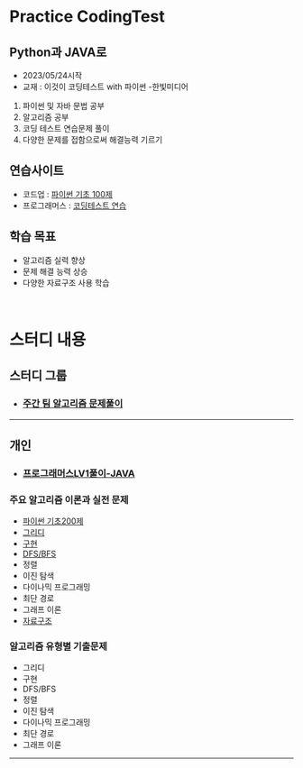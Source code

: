# Practice CodingTest

## Python과 JAVA로

- 2023/05/24시작
- 교재 : 이것이 코딩테스트 with 파이썬 -한빛미디어

1. 파이썬 및 자바 문법 공부
2. 알고리즘 공부
3. 코딩 테스트 연습문제 풀이
4. 다양한 문제를 접함으로써 해결능력 기르기

## 연습사이트

- 코드업 : [파이썬 기초 100제](https://codeup.kr/problemsetsol.php?psid=33)
- 프로그래머스 : [코딩테스트 연습](https://school.programmers.co.kr/learn/challenges?order=acceptance_desc&languages=java&page=1&statuses=unsolved)

## 학습 목표

- 알고리즘 실력 향상
- 문제 해결 능력 상승
- 다양한 자료구조 사용 학습

<br/>

# 스터디 내용

## 스터디 그룹

- ### [주간 팀 알고리즘 문제풀이][teamAlgo]

---

## 개인

- ### [프로그래머스LV1풀이-JAVA][programersLv1]

### 주요 알고리즘 이론과 실전 문제

- [파이썬 기초200제](https://github.com/Employment-Study/Algorithm_Study/tree/LeeBG/pythonProject1/codeup200)
- [그리디](https://github.com/Employment-Study/Algorithm_Study/tree/LeeBG/pythonProject1/Algorithm/Greedy)
- [구현](https://github.com/Employment-Study/Algorithm_Study/tree/LeeBG/pythonProject1/Algorithm/Implementation)
- [DFS/BFS](https://github.com/Employment-Study/Algorithm_Study/tree/LeeBG/pythonProject1/Algorithm/DFS_BFS)
- 정렬
- 이진 탐색
- 다이나믹 프로그래밍
- 최단 경로
- 그래프 이론
- [자료구조](./pythonProject1/%EC%9E%90%EB%A3%8C%EA%B5%AC%EC%A1%B0/)

### 알고리즘 유형별 기출문제

- 그리디
- 구현
- DFS/BFS
- 정렬
- 이진 탐색
- 다이나믹 프로그래밍
- 최단 경로
- 그래프 이론

---

[teamAlgo]: ./pythonProject1/groupstudy
[programersLv1]: ./pythonProject1/level1/
